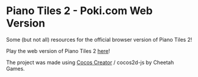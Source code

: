 # Piano Tiles 2 - Poki.com Web Version

Some (but not all) resources for the official browser version of Piano Tiles 2!

Play the web version of Piano Tiles 2 [here](https://poki.com/en/g/piano-tiles-2)!

The project was made using [Cocos Creator](https://www.cocos.com/en/creator) / cocos2d-js by Cheetah Games.
